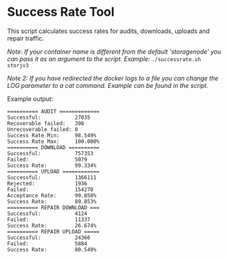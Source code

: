 # Success Rate Tool

This script calculates success rates for audits, downloads, uploads and repair traffic.

_Note: If your container name is different from the default 'storagenode' you can pass it as an argument to the script. Example:_ `./successrate.sh storjv3`

_Note 2: If you have redirected the docker logs to a file you can change the LOG parameter to a cat command. Example can be found in the script._

Example output:
```
========== AUDIT =============
Successful:           27035
Recoverable failed:   398
Unrecoverable failed: 0
Success Rate Min:     98.549%
Success Rate Max:     100.000%
========== DOWNLOAD ==========
Successful:           757353
Failed:               5079
Success Rate:         99.334%
========== UPLOAD ============
Successful:           1366111
Rejected:             1936
Failed:               154270
Acceptance Rate:      99.858%
Success Rate:         89.853%
========== REPAIR DOWNLOAD ===
Successful:           4124
Failed:               11337
Success Rate:         26.674%
========== REPAIR UPLOAD =====
Successful:           24366
Failed:               5884
Success Rate:         80.549%
```
